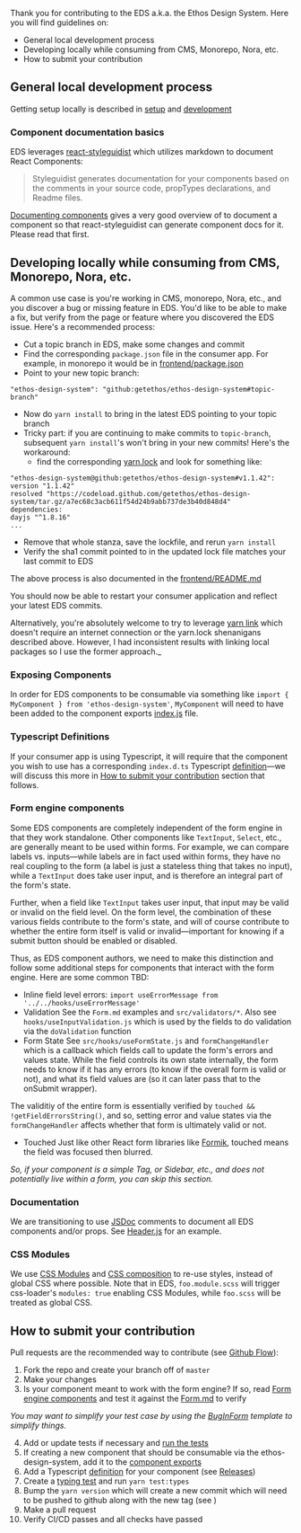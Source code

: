 Thank you for contributing to the EDS a.k.a. the Ethos Design System. Here you will find guidelines on:

- General local development process
- Developing locally while consuming from CMS, Monorepo, Nora, etc.
- How to submit your contribution

## General local development process

Getting setup locally is described in [setup](https://github.com/getethos/ethos-design-system#setup) and [development](https://github.com/getethos/ethos-design-system#development)

### Component documentation basics

EDS leverages [react-styleguidist](TBD) which utilizes markdown to document React Components:

> Styleguidist generates documentation for your components based on the comments in your source code, propTypes declarations, and Readme files.

[Documenting components](https://react-styleguidist.js.org/docs/documenting.html) gives a very good overview of to document a component so that react-styleguidist can generate component docs for it. Please read that first.

## Developing locally while consuming from CMS, Monorepo, Nora, etc.

A common use case is you're working in CMS, monorepo, Nora, etc., and you discover a bug or missing feature
in EDS. You'd like to be able to make a fix, but verify from the page or feature where you discovered the
EDS issue. Here's a recommended process:

- Cut a topic branch in EDS, make some changes and commit
- Find the corresponding `package.json` file in the consumer app. For example, in monorepo it would be in [frontend/package.json](https://github.com/getethos/ethos/blob/cfe5122f12ce5ff84c00cda58fcc0b5d9f3d9534/frontend/package.json#L98)
- Point to your new topic branch:

```shell
"ethos-design-system": "github:getethos/ethos-design-system#topic-branch"
```

- Now do `yarn install` to bring in the latest EDS pointing to your topic branch
- Tricky part: if you are continuing to make commits to `topic-branch`, subsequent `yarn install`'s won't bring in your new commits! Here's the workaround:
  - find the corresponding [yarn.lock](https://github.com/getethos/ethos/blob/cfe5122f12ce5ff84c00cda58fcc0b5d9f3d9534/yarn.lock) and look for something like:

```shell
"ethos-design-system@github:getethos/ethos-design-system#v1.1.42":
version "1.1.42"
resolved "https://codeload.github.com/getethos/ethos-design-system/tar.gz/a7ec68c3acb611f54d24b9abb737de3b40d848d4"
dependencies:
dayjs "^1.8.16"
...
```

- Remove that whole stanza, save the lockfile, and rerun `yarn install`
- Verify the sha1 commit pointed to in the updated lock file matches your last commit to EDS

The above process is also documented in the [frontend/README.md](https://github.com/getethos/ethos/blob/cfe5122f12ce5ff84c00cda58fcc0b5d9f3d9534/frontend/README.md#ethos-design-system-aka-eds)

You should now be able to restart your consumer application and reflect your latest EDS commits.

Alternatively, you're absolutely welcome to try to leverage [yarn link](https://yarnpkg.com/lang/en/docs/cli/link/) which doesn't require an internet connection or the yarn.lock shenanigans described above. However, I had inconsistent results with linking local packages so I use the former approach.\_

### Exposing Components

In order for EDS components to be consumable via something like `import { MyComponent } from 'ethos-design-system'`, `MyComponent` will need to have been added to the component exports [index.js](https://github.com/getethos/ethos-design-system/blob/master/src/components/index.js) file.

### Typescript Definitions

If your consumer app is using Typescript, it will require that the component you wish to use has a corresponding `index.d.ts` Typescript [definition](https://github.com/getethos/ethos-design-system/blob/master/src/components/index.d.ts)—we will discuss this more in [How to submit your contribution](#how-to-submit-your-contribution) section that follows.

### Form engine components

Some EDS components are completely independent of the form engine in that they work standalone. Other components like `TextInput`, `Select`, etc.,
are generally meant to be used within forms. For example, we can compare labels vs. inputs—while labels
are in fact used within forms, they have no real coupling to the form (a label is just a stateless thing that takes
no input), while a `TextInput` does take user input, and is therefore an integral part of the form's state.

Further, when a field like `TextInput` takes user input, that input may be valid or invalid on the field level. On the form level, the combination of these various fields contribute to the form's state, and will of course contribute to whether the entire form itself is valid or invalid—important for knowing if a submit button should be enabled or disabled.

Thus, as EDS component authors, we need to make this distinction and follow some additional steps for components that interact with the form engine. Here are some common TBD:

- Inline field level errors:
  `import useErrorMessage from '../../hooks/useErrorMessage'`
- Validation
  See the `Form.md` examples and `src/validators/*`. Also see `hooks/useInputValidation.js` which is used by the fields to do validation via the `doValidation` function
- Form State
  See `src/hooks/useFormState.js` and `formChangeHandler` which is a callback which fields call to update the form's errors and values state. While the field controls its own state internally, the form needs to know if it has any errors (to know if the overall form is valid or not), and what its field values are (so it can later pass that to the onSubmit wrapper).

The validitiy of the entire form is essentially verified by `touched && !getFieldErrorsString()`, and so, setting error and value states via the `formChangeHandler` affects whether that form is ultimately valid or not.

- Touched
  Just like other React form libraries like [Formik](https://jaredpalmer.com/formik/docs/guides/validation#when-does-validation-run), touched means the field was focused then blurred.

_So, if your component is a simple Tag, or Sidebar, etc., and does not potentially live within a form, you can skip this section._

### Documentation

We are transitioning to use [JSDoc](http://usejsdoc.org/) comments to document all EDS components and/or props. See [Header.js](https://github.com/getethos/ethos-design-system/blob/d4c4be443d7214cc9abf0fa82d21380ed2e00a9a/src/nora/components/Header/Header.js#L46) for an example.

### CSS Modules

We use [CSS Modules]() and [CSS composition](https://github.com/css-modules/css-modules) to re-use styles, instead of global CSS where possible. Note that in EDS, `foo.module.scss` will trigger css-loader's `modules: true` enabling CSS Modules, while `foo.scss` will be treated as global CSS.

## How to submit your contribution

Pull requests are the recommended way to contribute (see [Github Flow](https://guides.github.com/introduction/flow/index.html)):

1. Fork the repo and create your branch off of `master`
2. Make your changes
3. Is your component meant to work with the form engine? If so, read [Form engine components](form-engine-components) and test it against the [Form.md](https://github.com/getethos/ethos-design-system/blob/master/src/components/Form/Form.md) to verify

_You may want to simplify your test case by using the [BugInForm](src/components/Form/BugInForm.md.example) template to simplify things._

4. Add or update tests if necessary and [run the tests](https://github.com/getethos/ethos-design-system#tests)
5. If creating a new component that should be consumable via the ethos-design-system, add it to the [component exports](https://github.com/getethos/ethos-design-system/blob/master/src/components/index.js)
6. Add a Typescript [definition](https://github.com/getethos/ethos-design-system/blob/master/src/components/index.d.ts) for your component (see [Releases](https://github.com/getethos/ethos-design-system#releases))
7. Create a [typing test](https://github.com/getethos/ethos-design-system/blob/master/src/components/index.tests.tsx) and run `yarn test:types`
8. Bump the `yarn version` which will create a new commit which will need to be pushed to github along with the new tag (see )
9. Make a pull request
10. Verify CI/CD passes and all checks have passed
